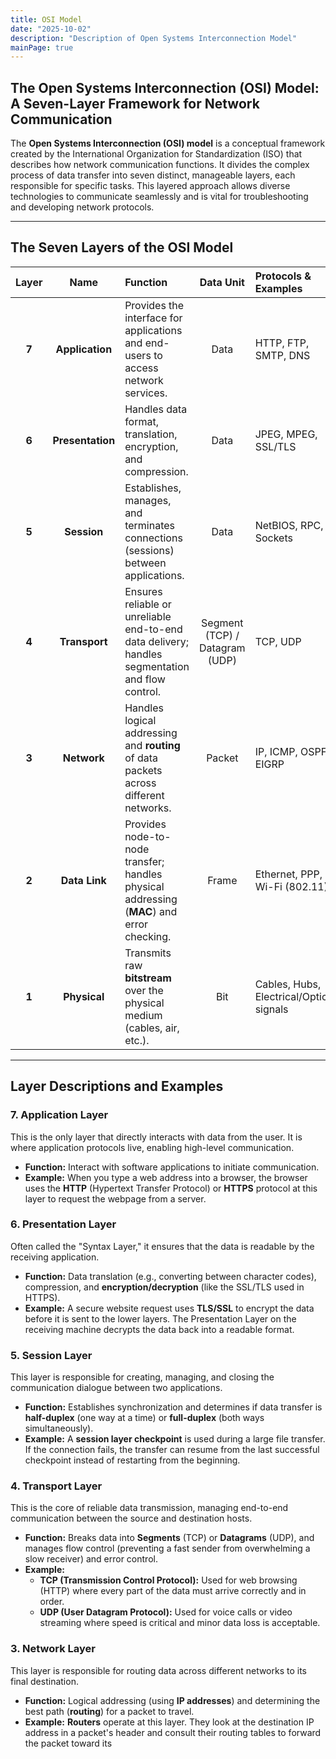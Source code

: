 ```yaml
---
title: OSI Model
date: "2025-10-02"
description: "Description of Open Systems Interconnection Model"
mainPage: true
---
```


## The Open Systems Interconnection (OSI) Model: A Seven-Layer Framework for Network Communication

The **Open Systems Interconnection (OSI) model** is a conceptual framework created by the International Organization for Standardization (ISO) that describes how network communication functions. It divides the complex process of data transfer into seven distinct, manageable layers, each responsible for specific tasks. This layered approach allows diverse technologies to communicate seamlessly and is vital for troubleshooting and developing network protocols.

---

## The Seven Layers of the OSI Model

| Layer |       Name       | Function                                                                                        |           Data Unit            | Protocols & Examples                     |
| :---: | :--------------: | :---------------------------------------------------------------------------------------------- | :----------------------------: | :--------------------------------------- |
| **7** | **Application**  | Provides the interface for applications and end-users to access network services.               |              Data              | HTTP, FTP, SMTP, DNS                     |
| **6** | **Presentation** | Handles data format, translation, encryption, and compression.                                  |              Data              | JPEG, MPEG, SSL/TLS                      |
| **5** |   **Session**    | Establishes, manages, and terminates connections (sessions) between applications.               |              Data              | NetBIOS, RPC, Sockets                    |
| **4** |  **Transport**   | Ensures reliable or unreliable end-to-end data delivery; handles segmentation and flow control. | Segment (TCP) / Datagram (UDP) | TCP, UDP                                 |
| **3** |   **Network**    | Handles logical addressing and **routing** of data packets across different networks.           |             Packet             | IP, ICMP, OSPF, EIGRP                    |
| **2** |  **Data Link**   | Provides node-to-node transfer; handles physical addressing (**MAC**) and error checking.       |             Frame              | Ethernet, PPP, Wi-Fi (802.11)            |
| **1** |   **Physical**   | Transmits raw **bitstream** over the physical medium (cables, air, etc.).                       |              Bit               | Cables, Hubs, Electrical/Optical signals |

---

## Layer Descriptions and Examples

### 7. Application Layer

This is the only layer that directly interacts with data from the user. It is where application protocols live, enabling high-level communication.

- **Function:** Interact with software applications to initiate communication.
- **Example:** When you type a web address into a browser, the browser uses the **HTTP** (Hypertext Transfer Protocol) or **HTTPS** protocol at this layer to request the webpage from a server.

### 6. Presentation Layer

Often called the "Syntax Layer," it ensures that the data is readable by the receiving application.

- **Function:** Data translation (e.g., converting between character codes), compression, and **encryption/decryption** (like the SSL/TLS used in HTTPS).
- **Example:** A secure website request uses **TLS/SSL** to encrypt the data before it is sent to the lower layers. The Presentation Layer on the receiving machine decrypts the data back into a readable format.

### 5. Session Layer

This layer is responsible for creating, managing, and closing the communication dialogue between two applications.

- **Function:** Establishes synchronization and determines if data transfer is **half-duplex** (one way at a time) or **full-duplex** (both ways simultaneously).
- **Example:** A **session layer checkpoint** is used during a large file transfer. If the connection fails, the transfer can resume from the last successful checkpoint instead of restarting from the beginning.

### 4. Transport Layer

This is the core of reliable data transmission, managing end-to-end communication between the source and destination hosts.

- **Function:** Breaks data into **Segments** (TCP) or **Datagrams** (UDP), and manages flow control (preventing a fast sender from overwhelming a slow receiver) and error control.
- **Example:**
  - **TCP (Transmission Control Protocol):** Used for web browsing (HTTP) where every part of the data must arrive correctly and in order.
  - **UDP (User Datagram Protocol):** Used for voice calls or video streaming where speed is critical and minor data loss is acceptable.

### 3. Network Layer

This layer is responsible for routing data across different networks to its final destination.

- **Function:** Logical addressing (using **IP addresses**) and determining the best path (**routing**) for a packet to travel.
- **Example:** **Routers** operate at this layer. They look at the destination IP address in a packet's header and consult their routing tables to forward the packet toward its
